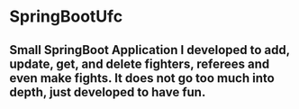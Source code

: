 # SpringBootUfc
## Small SpringBoot Application I developed to add, update, get, and delete fighters, referees and even make fights. It does not go too much into depth, just developed to have fun.

